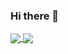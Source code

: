 ### Hi there 👋

<!--
**Wattima/Wattima** is a ✨ _special_ ✨ repository because its `README.md` (this file) appears on your GitHub profile.

Here are some ideas to get you started:

- 🔭 I’m currently working on ...
- 🌱 I’m currently learning ...
- 👯 I’m looking to collaborate on ...
- 🤔 I’m looking for help with ...
- 💬 Ask me about ...
- 📫 How to reach me: ...
- 😄 Pronouns: ...
- ⚡ Fun fact: ...
-->

<a href="https://github.com/Wattima/github-readme-stats">
  <img align="center" src="https://github-readme-stats.vercel.app/api/pin/?username=Wattima&repo=github-readme-stats" />
</a>
<a href="https://github.com/Wattima/convoychat">
  <img align="center" src="https://github-readme-stats.vercel.app/api/pin/?username=Wattima&repo=convoychat" />
</a>
